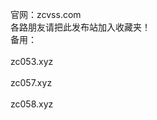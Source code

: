 官网：zcvss.com<br> 
各路朋友请把此发布站加入收藏夹！<br>
备用：<br>
<br>
zc053.xyz<br>
       <br>
zc057.xyz<br>
       <br>
zc058.xyz<br>
       <br>


       
